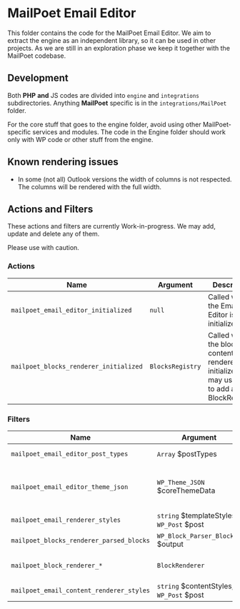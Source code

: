 # MailPoet Email Editor

This folder contains the code for the MailPoet Email Editor.
We aim to extract the engine as an independent library, so it can be used in other projects.
As we are still in an exploration phase we keep it together with the MailPoet codebase.

## Development

Both **PHP** **and** JS codes are divided into `engine` and `integrations` subdirectories.
Anything **MailPoet** specific is in the `integrations/MailPoet` folder.

For the core stuff that goes to the engine folder, avoid using other MailPoet-specific services and modules. The code in the Engine folder should work only with WP code or other stuff from the engine.

## Known rendering issues

- In some (not all) Outlook versions the width of columns is not respected. The columns will be rendered with the full width.

## Actions and Filters

These actions and filters are currently Work-in-progress.
We may add, update and delete any of them.

Please use with caution.

### Actions

| Name                                   | Argument         | Description                                                                                        |
| -------------------------------------- | ---------------- | -------------------------------------------------------------------------------------------------- |
| `mailpoet_email_editor_initialized`    | `null`           | Called when the Email Editor is initialized                                                        |
| `mailpoet_blocks_renderer_initialized` | `BlocksRegistry` | Called when the block content renderer is initialized. You may use this to add a new BlockRenderer |

### Filters

| Name                                     | Argument                                  | Return                            | Description                                                                                                                                                         |
| ---------------------------------------- | ----------------------------------------- | --------------------------------- | ------------------------------------------------------------------------------------------------------------------------------------------------------------------- |
| `mailpoet_email_editor_post_types`       | `Array` $postTypes                        | `Array` EmailPostType             | Applied to the list of post types used by the `getPostTypes` method                                                                                                 |
| `mailpoet_email_editor_theme_json`       | `WP_Theme_JSON` $coreThemeData            | `WP_Theme_JSON` $themeJson        | Applied to the theme json data. This theme json data is created from the merging of the `WP_Theme_JSON_Resolver::get_core_data` and MailPoet owns `theme.json` file |
| `mailpoet_email_renderer_styles`         | `string` $templateStyles, `WP_Post` $post | `string` $templateStyles          | Applied to the email editor template styles.                                                                                                                        |
| `mailpoet_blocks_renderer_parsed_blocks` | `WP_Block_Parser_Block[]` $output         | `WP_Block_Parser_Block[]` $output | Applied to the result of parsed blocks created by the BlocksParser.                                                                                                 |
| `mailpoet_block_renderer_*`              | `BlockRenderer`                           | `BlockRenderer`                   | Applied to the block renderer used by the `getBlockRenderer` function. `*` can be any block name.                                                                   |
| `mailpoet_email_content_renderer_styles` | `string` $contentStyles, `WP_Post` $post  | `string` $contentStyles           | Applied to the inline content styles prior to use by the CSS Inliner.                                                                                               |
